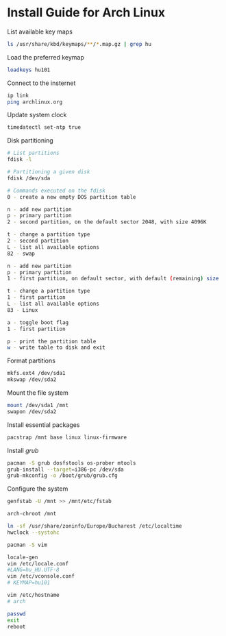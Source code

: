 # Install Guide for Arch Linux

List available key maps
```bash
ls /usr/share/kbd/keymaps/**/*.map.gz | grep hu
```

Load the preferred keymap
```bash
loadkeys hu101
```

Connect to the insternet
```bash
ip link
ping archlinux.org
```

Update system clock
```bash
timedatectl set-ntp true
```

Disk partitioning
```bash
# List partitions
fdisk -l

# Partitioning a given disk
fdisk /dev/sda

# Commands executed on the fdisk
0 - create a new empty DOS partition table

n - add new partition
p - primary partition
2 - second partition, on the default sector 2048, with size 4096K

t - change a partition type
2 - second partition
L - list all available options
82 - swap

n - add new partition
p - primary partition
1 - first partition, on default sector, with default (remaining) size

t - change a partition type
1 - first partition
L - list all available options
83 - Linux

a - toggle boot flag
1 - first partition

p - print the partition table
w - write table to disk and exit
```

Format partitions
```bash
mkfs.ext4 /dev/sda1
mkswap /dev/sda2
```

Mount the file system
```bash
mount /dev/sda1 /mnt
swapon /dev/sda2
```

Install essential packages
```bash
pacstrap /mnt base linux linux-firmware
```

Install *grub*
```bash
pacman -S grub dosfstools os-prober mtools
grub-install --target=i386-pc /dev/sda
grub-mkconfig -o /boot/grub/grub.cfg
```

Configure the system
```bash
genfstab -U /mnt >> /mnt/etc/fstab

arch-chroot /mnt

ln -sf /usr/share/zoninfo/Europe/Bucharest /etc/localtime
hwclock --systohc

pacman -S vim

locale-gen
vim /etc/locale.conf
#LANG=hu_HU.UTF-8
vim /etc/vconsole.conf
# KEYMAP=hu101

vim /etc/hostname
# arch

passwd
exit
reboot
```
